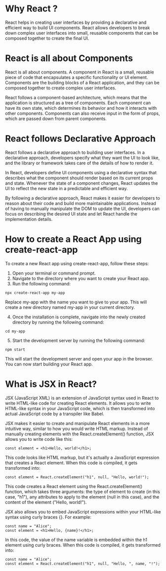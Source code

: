 # Why React ?

React helps in creating user interfaces by providing a declarative and efficient way to build UI components. React allows developers to break down complex user interfaces into small, reusable components that can be composed together to create the final UI.

# React is all about Components

React is all about components. A component in React is a small, reusable piece of code that encapsulates a specific functionality or UI element. Components are the building blocks of a React application, and they can be composed together to create complex user interfaces.

React follows a component-based architecture, which means that the application is structured as a tree of components. Each component can have its own state, which determines its behavior and how it interacts with other components. Components can also receive input in the form of props, which are passed down from parent components.

# React follows Declarative Approach

React follows a declarative approach to building user interfaces. In a declarative approach, developers specify what they want the UI to look like, and the library or framework takes care of the details of how to render it.

In React, developers define UI components using a declarative syntax that describes what the component should render based on its current props and state. Whenever the state of a component changes, React updates the UI to reflect the new state in a predictable and efficient way.

By following a declarative approach, React makes it easier for developers to reason about their code and build more maintainable applications. Instead of having to manually manipulate the DOM to update the UI, developers can focus on describing the desired UI state and let React handle the implementation details.

# How to create a React App using create-react-app

To create a new React app using create-react-app, follow these steps:

1. Open your terminal or command prompt.
2. Navigate to the directory where you want to create your React app.
3. Run the following command:

```
npx create-react-app my-app
```

Replace my-app with the name you want to give to your app. This will create a new directory named my-app in your current directory.

4. Once the installation is complete, navigate into the newly created directory by running the following command:

```
cd my-app
```

5. Start the development server by running the following command:

```
npm start
```

This will start the development server and open your app in the browser. You can now start building your React app.

# What is JSX in React?

JSX (JavaScript XML) is an extension of JavaScript syntax used in React to write HTML-like code for creating React elements. It allows you to write HTML-like syntax in your JavaScript code, which is then transformed into actual JavaScript code by a transpiler like Babel.

JSX makes it easier to create and manipulate React elements in a more intuitive way, similar to how you would write HTML markup. Instead of manually creating elements with the React.createElement() function, JSX allows you to write code like this:

```
const element = <h1>Hello, world!</h1>;
```

This code looks like HTML markup, but it's actually a JavaScript expression that creates a React element. When this code is compiled, it gets transformed into:

```
const element = React.createElement("h1", null, "Hello, world!");
```

This code creates a React element using the React.createElement() function, which takes three arguments: the type of element to create (in this case, "h1"), any attributes to apply to the element (null in this case), and the content of the element ("Hello, world!").

JSX also allows you to embed JavaScript expressions within your HTML-like syntax using curly braces {}. For example:

```
const name = "Alice";
const element = <h1>Hello, {name}!</h1>;
```

In this code, the value of the name variable is embedded within the h1 element using curly braces. When this code is compiled, it gets transformed into:

```
const name = "Alice";
const element = React.createElement("h1", null, "Hello, ", name, "!");
```